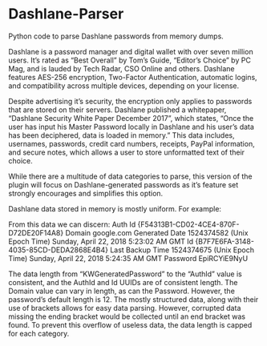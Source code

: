 # Dashlane-Parser
Python code to parse Dashlane passwords from memory dumps. 

Dashlane is a password manager and digital wallet with over seven million users. It’s rated as “Best Overall” by Tom’s Guide, “Editor’s Choice” by PC Mag, and is lauded by Tech Radar, CSO Online and others. Dashlane features AES-256 encryption, Two-Factor Authentication, automatic logins, and compatibility across multiple devices, depending on your license. 

Despite advertising it’s security, the encryption only applies to passwords that are stored on their servers. Dashlane published a whitepaper, “Dashlane Security White Paper December 2017”, which states, “Once the user has input his Master Password locally in Dashlane and his user’s data has been deciphered, data is loaded in memory.” This data includes, usernames, passwords, credit card numbers, receipts, PayPal information, and secure notes, which allows a user to store unformatted text of their choice. 

While there are a multitude of data categories to parse, this version of the plugin will focus on Dashlane-generated passwords as it’s feature set strongly encourages and simplifies this option. 

Dashlane data stored in memory is mostly uniform. For example:
<KWGeneratedPassword><KWDataItem key="AuthId"><![CDATA[{F54313B1-CD02-4CE4-870F-D72DE20F14A8}]]></KWDataItem><KWDataItem key="Domain"><![CDATA[google.com]]></KWDataItem><KWDataItem key="GeneratedDate"><![CDATA[1524374582]]></KWDataItem><KWDataItem key="Id"><![CDATA[{B7F7E6FA-3148-4035-85CD-DEDA2868E4B4}]]></KWDataItem><KWDataItem key="LastBackupTime"><![CDATA[1524374675]]></KWDataItem><KWDataItem key="Password"><![CDATA[EpiRCYiE9NyU]]>

From this data we can discern:
Auth Id	{F54313B1-CD02-4CE4-870F-D72DE20F14A8}
Domain	google.com
Generated Date	1524374582 (Unix Epoch Time) Sunday, April 22, 2018 5:23:02 AM GMT
Id	{B7F7E6FA-3148-4035-85CD-DEDA2868E4B4}
Last Backup Time	1524374675 (Unix Epoch Time) Sunday, April 22, 2018 5:24:35 AM GMT
Password	EpiRCYiE9NyU

The data length from “KWGeneratedPassword” to the “AuthId” value is consistent, and the AuthId and Id UUIDs are of consistent length. The Domain value can vary in length, as can the Password. However, the password’s default length is 12. The mostly structured data, along with their use of brackets allows for easy data parsing. However, corrupted data missing the ending bracket would be collected until an end bracket was found. To prevent this overflow of useless data, the data length is capped for each category.
